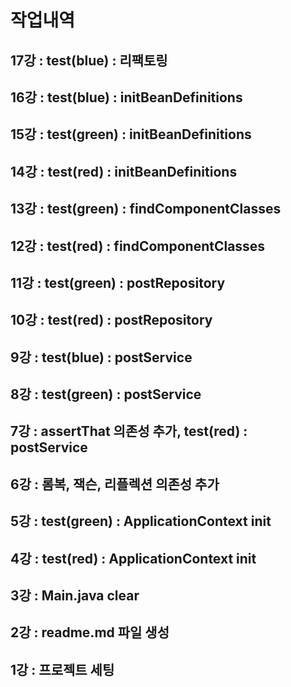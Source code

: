 # 작업내역

## 17강 : test(blue) : 리팩토링

## 16강 : test(blue) : initBeanDefinitions

## 15강 : test(green) : initBeanDefinitions

## 14강 : test(red) : initBeanDefinitions

## 13강 : test(green) : findComponentClasses

## 12강 : test(red) : findComponentClasses

## 11강 : test(green) : postRepository

## 10강 : test(red) : postRepository

## 9강 : test(blue) : postService

## 8강 : test(green) : postService

## 7강 : assertThat 의존성 추가, test(red) : postService

## 6강 : 롬복, 잭슨, 리플렉션 의존성 추가

## 5강 : test(green) : ApplicationContext init

## 4강 : test(red) : ApplicationContext init

## 3강 : Main.java clear

## 2강 : readme.md 파일 생성

## 1강 : 프로젝트 세팅